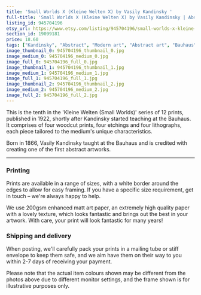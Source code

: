 ```yaml
---
title: 'Small Worlds X (Kleine Welten X) by Vasily Kandinsky '
full-title: 'Small Worlds X (Kleine Welten X) by Vasily Kandinsky | Abstract modern art | Fine art reproduction print | Bauhaus | Expressionist'
listing_id: 945704196
etsy_url: https://www.etsy.com/listing/945704196/small-worlds-x-kleine-welten-x-by-vasily?utm_source=site&utm_medium=api&utm_campaign=api
section_id: 19099181
price: 18.60
tags: ["Kandinsky", "Abstract", "Modern art", "Abstract art", "Bauhaus", "Art print", "Wall art", "Modernism", "Fine art print", "Expressionism", "Expressionist art", "Mid century modern", "Wassily Kandinsky"]
image_thumbnail_0: 945704196_thumbnail_0.jpg
image_medium_0: 945704196_medium_0.jpg
image_full_0: 945704196_full_0.jpg
image_thumbnail_1: 945704196_thumbnail_1.jpg
image_medium_1: 945704196_medium_1.jpg
image_full_1: 945704196_full_1.jpg
image_thumbnail_2: 945704196_thumbnail_2.jpg
image_medium_2: 945704196_medium_2.jpg
image_full_2: 945704196_full_2.jpg
---
```

This is the tenth in the &#39;Kleine Welten (Small Worlds)&#39; series of 12 prints, published in 1922, shortly after Kandinsky started teaching at the Bauhaus. It comprises of four woodcut prints, four etchings and four lithographs, each piece tailored to the medium&#39;s unique characteristics.

Born in 1866, Vasily Kandinsky taught at the Bauhaus and is credited with creating one of the first abstract artworks.

---

### Printing

Prints are available in a range of sizes, with a white border around the edges to allow for easy framing. If you have a specific size requirement, get in touch – we&#39;re always happy to help.

We use 200gsm enhanced matt art paper, an extremely high quality paper with a lovely texture, which looks fantastic and brings out the best in your artwork. With care, your print will look fantastic for many years!

### Shipping and delivery

When posting, we&#39;ll carefully pack your prints in a mailing tube or stiff envelope to keep them safe, and we aim have them on their way to you within 2-7 days of receiving your payment.

Please note that the actual item colours shown may be different from the photos above due to different monitor settings, and the frame shown is for illustrative purposes only.
